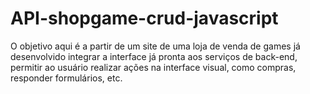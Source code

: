 # API-shopgame-crud-javascript
O objetivo aqui é  a partir de um site de uma loja de venda de games já desenvolvido integrar a interface já pronta aos serviços de back-end, permitir ao usuário realizar ações na interface visual, como compras, responder formulários, etc.
